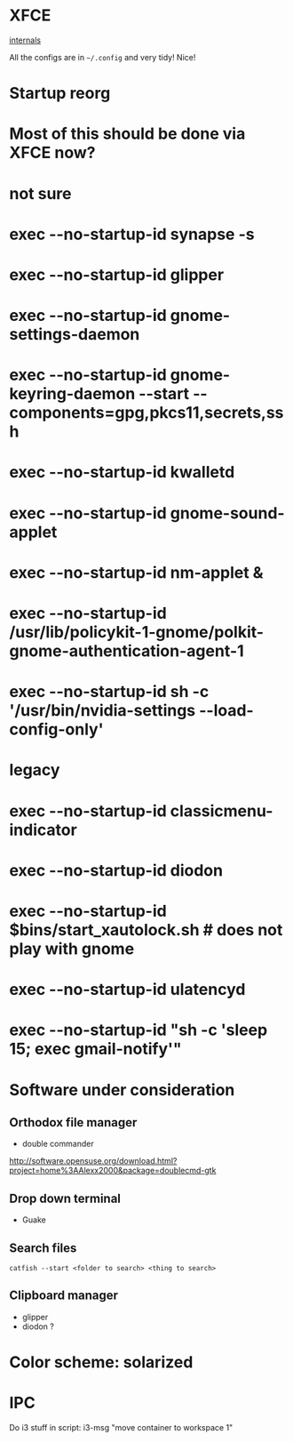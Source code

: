# XFCE

[internals](http://rabexc.org/posts/an-unwilling-dive-in-xfce4-internals)

All the configs are in `~/.config` and very tidy! Nice!

# Startup reorg

# Most of this should be done via XFCE now?
# not sure
# exec --no-startup-id synapse -s
# exec --no-startup-id glipper
# exec --no-startup-id gnome-settings-daemon
# exec --no-startup-id gnome-keyring-daemon --start --components=gpg,pkcs11,secrets,ssh
# exec --no-startup-id kwalletd
# exec --no-startup-id gnome-sound-applet
# exec --no-startup-id nm-applet &
# exec --no-startup-id /usr/lib/policykit-1-gnome/polkit-gnome-authentication-agent-1
# exec --no-startup-id sh -c '/usr/bin/nvidia-settings --load-config-only'

# legacy
# exec --no-startup-id classicmenu-indicator
# exec --no-startup-id diodon
# exec --no-startup-id $bins/start_xautolock.sh  # does not play with gnome
# exec --no-startup-id ulatencyd
# exec --no-startup-id "sh -c 'sleep 15; exec gmail-notify'"

# Software under consideration

## Orthodox file manager

* double commander

http://software.opensuse.org/download.html?project=home%3AAlexx2000&package=doublecmd-gtk

## Drop down terminal

* Guake

## Search files

`catfish --start <folder to search> <thing to search>`

## Clipboard manager

* glipper
* diodon ?

# Color scheme: solarized

# IPC

Do i3 stuff in script: i3-msg "move container to workspace 1"
